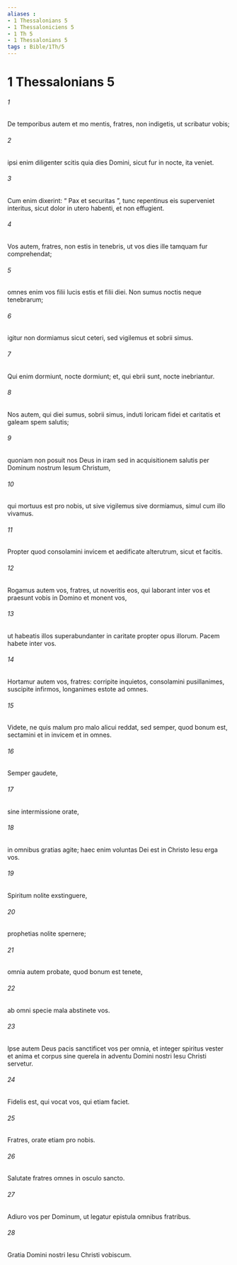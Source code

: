 ```yaml
---
aliases : 
- 1 Thessalonians 5
- 1 Thessaloniciens 5
- 1 Th 5
- 1 Thessalonians 5
tags : Bible/1Th/5
---
```


# 1 Thessalonians 5

###### 1
De temporibus autem et mo mentis, fratres, non indigetis, ut scribatur vobis; 
###### 2
ipsi enim diligenter scitis quia dies Domini, sicut fur in nocte, ita veniet. 
###### 3
Cum enim dixerint: “ Pax et securitas ”, tunc repentinus eis superveniet interitus, sicut dolor in utero habenti, et non effugient. 
###### 4
Vos autem, fratres, non estis in tenebris, ut vos dies ille tamquam fur comprehendat; 
###### 5
omnes enim vos filii lucis estis et filii diei. Non sumus noctis neque tenebrarum; 
###### 6
igitur non dormiamus sicut ceteri, sed vigilemus et sobrii simus.
###### 7
Qui enim dormiunt, nocte dormiunt; et, qui ebrii sunt, nocte inebriantur. 
###### 8
Nos autem, qui diei sumus, sobrii simus, induti loricam fidei et caritatis et galeam spem salutis; 
###### 9
quoniam non posuit nos Deus in iram sed in acquisitionem salutis per Dominum nostrum Iesum Christum, 
###### 10
qui mortuus est pro nobis, ut sive vigilemus sive dormiamus, simul cum illo vivamus. 
###### 11
Propter quod consolamini invicem et aedificate alterutrum, sicut et facitis.
###### 12
Rogamus autem vos, fratres, ut noveritis eos, qui laborant inter vos et praesunt vobis in Domino et monent vos, 
###### 13
ut habeatis illos superabundanter in caritate propter opus illorum. Pacem habete inter vos. 
###### 14
Hortamur autem vos, fratres: corripite inquietos, consolamini pusillanimes, suscipite infirmos, longanimes estote ad omnes. 
###### 15
Videte, ne quis malum pro malo alicui reddat, sed semper, quod bonum est, sectamini et in invicem et in omnes. 
###### 16
Semper gaudete, 
###### 17
sine intermissione orate, 
###### 18
in omnibus gratias agite; haec enim voluntas Dei est in Christo Iesu erga vos. 
###### 19
Spiritum nolite exstinguere, 
###### 20
prophetias nolite spernere; 
###### 21
omnia autem probate, quod bonum est tenete, 
###### 22
ab omni specie mala abstinete vos.
###### 23
Ipse autem Deus pacis sanctificet vos per omnia, et integer spiritus vester et anima et corpus sine querela in adventu Domini nostri Iesu Christi servetur. 
###### 24
Fidelis est, qui vocat vos, qui etiam faciet.
###### 25
Fratres, orate etiam pro nobis.
###### 26
Salutate fratres omnes in osculo sancto. 
###### 27
Adiuro vos per Dominum, ut legatur epistula omnibus fratribus. 
###### 28
Gratia Domini nostri Iesu Christi vobiscum.
